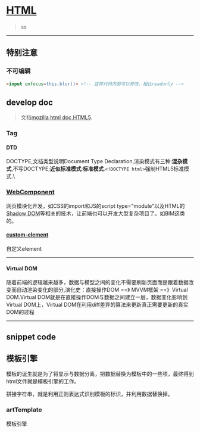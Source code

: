 
# [HTML](https://whatwg.org/)
> ss

***

## 特别注意

### 不可编辑

```html
<input onfocus=this.blur()> <!-- 这样代码内部可以修改，相比readonly -->
```



## develop doc

> 文档[mozilla html doc](https://developer.mozilla.org/en-US/docs/Web/HTML),[HTML5](https://developer.mozilla.org/en-US/docs/Web/Guide/HTML/HTML5).

### Tag
#### DTD
DOCTYPE,文档类型说明Document Type Declaration,渲染模式有三种:**混杂模式**,不写DOCTYPE;**近似标准模式**;**标准模式**.`<!DOCTYPE html>`强制HTML5标准模式.\

### [WebComponent](https://www.w3.org/wiki/WebComponents/)
网页模块化开发，如CSS的import和JS的script type="module"以及HTML的 [Shadow DOM](http://w3c.github.io/webcomponents/spec/shadow/)等相关的技术，让前端也可以开发大型复杂项目了。如BIM这类的。

#### [custom-element](http://w3c.github.io/webcomponents/spec/custom/)

自定义element

***

#### Virtual DOM
随着前端的逻辑越来越多，数据与模型之间的变化不需要刷新页面而是跟着数据改变而自动渲染变化的部分,演化史：直接操作DOM ==》 MVVM框架 ==》Virtual DOM.Virtual DOM就是在直接操作DOM与数据之间建立一层，数据变化影响到Virtual DOM上，Virtual DOM在利用diff差异的算法来更新真正需要更新的真实DOM的过程

***

## snippet code

## 模板引擎
模板的诞生就是为了将显示与数据分离，把数据替换为模板中的一些项，最终得到html文件就是模板引擎的工作。

拼接字符串，就是利用正则表达式识别模板的标识，并利用数据替换掉。

### artTemplate
模板引擎
